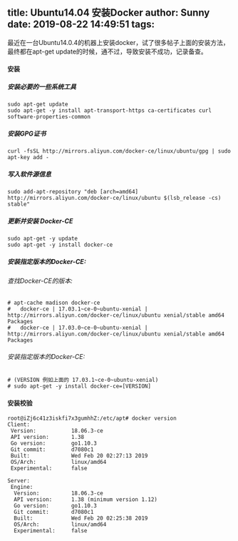 title: Ubuntu14.04 安装Docker
author: Sunny
date: 2019-08-22 14:49:51
tags:
---
最近在一台Ubuntu14.0.4的机器上安装docker，试了很多帖子上面的安装方法，最终都在apt-get update的时候，通不过，导致安装不成功，记录备查。
#### 安装
##### 安装必要的一些系统工具
~~~ shell
sudo apt-get update
sudo apt-get -y install apt-transport-https ca-certificates curl software-properties-common
~~~
#####	安装GPG证书	
~~~ shell
curl -fsSL http://mirrors.aliyun.com/docker-ce/linux/ubuntu/gpg | sudo apt-key add -
~~~

<!--more-->
#####	写入软件源信息
~~~ shell
sudo add-apt-repository "deb [arch=amd64] http://mirrors.aliyun.com/docker-ce/linux/ubuntu $(lsb_release -cs) stable"
~~~
#####	更新并安装 Docker-CE
~~~ shell
sudo apt-get -y update
sudo apt-get -y install docker-ce
~~~
#####	安装指定版本的Docker-CE:
######	查找Docker-CE的版本:
~~~ shell 
# apt-cache madison docker-ce
#   docker-ce | 17.03.1~ce-0~ubuntu-xenial | http://mirrors.aliyun.com/docker-ce/linux/ubuntu xenial/stable amd64 Packages
#   docker-ce | 17.03.0~ce-0~ubuntu-xenial | http://mirrors.aliyun.com/docker-ce/linux/ubuntu xenial/stable amd64 Packages
~~~
######	安装指定版本的Docker-CE: 
~~~ shell
# (VERSION 例如上面的 17.03.1~ce-0~ubuntu-xenial)
# sudo apt-get -y install docker-ce=[VERSION]

~~~
####	安装校验
~~~ shell
root@iZj6c41z3iskfi7x3gumhhZ:/etc/apt# docker version
Client:
 Version:           18.06.3-ce
 API version:       1.38
 Go version:        go1.10.3
 Git commit:        d7080c1
 Built:             Wed Feb 20 02:27:13 2019
 OS/Arch:           linux/amd64
 Experimental:      false

Server:
 Engine:
  Version:          18.06.3-ce
  API version:      1.38 (minimum version 1.12)
  Go version:       go1.10.3
  Git commit:       d7080c1
  Built:            Wed Feb 20 02:25:38 2019
  OS/Arch:          linux/amd64
  Experimental:     false

~~~